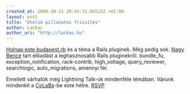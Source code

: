 ```yaml
--- 
created_at: 2009-10-21 20:43:31.865152 +02:00
layout: post
title: "Utolsó pillanatos frissítés"
author: LacKac
author_uri: "http://lackac.hu"
---
```

[Holnap este budapest.rb][1] és a téma a Rails pluginek. Még pedig sok. [Nagy Bence](http://tipogral.hu/) tart előadást a leghasznosabb Rails pluginekről. bundle\_fu, exception\_notification, rack-contrib, high\_voltage, query\_reviewer, searchlogic, auto\_migrations, amennyi fér.

Emellett várhatók még Lightning Talk-ok mindenféle témában. Várunk mindenkit a [CoLaBs](http://colabs.hu/)-be este hétre. [RSVP][1]

[1]: http://www.meetup.com/budapest-rb/calendar/11397969/
